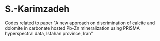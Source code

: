 # S.-Karimzadeh
Codes related to paper "A new approach on discrimination of calcite and dolomite in carbonate hosted Pb-Zn mineralization using PRISMA hyperspectral data, Isfahan province, Iran"
